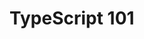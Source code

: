 <!-- .slide: data-background="url('resources/typescript-blueprint.svg') no-repeat" data-background-position="center" -->

# TypeScript 101

